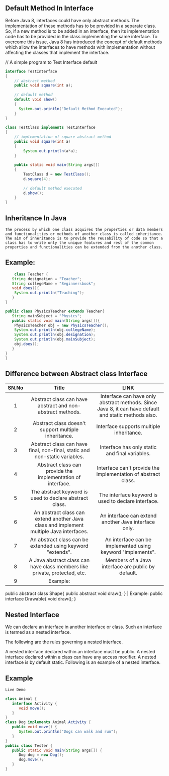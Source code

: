  
## Default Method In Interface 

 Before Java 8, interfaces could have only abstract methods. The implementation of these methods has to be provided in a separate class. So, if a new method is to be added in an interface, then its implementation code has to be provided in the class implementing the same interface. To overcome this issue, Java 8 has introduced the concept of default methods which allow the interfaces to have methods with implementation without affecting the classes that implement the interface.



// A simple program to Test Interface default 
```java
interface TestInterface 
{ 
    // abstract method 
    public void square(int a); 
  
    // default method 
    default void show() 
    { 
      System.out.println("Default Method Executed"); 
    } 
} 
  
class TestClass implements TestInterface 
{ 
    // implementation of square abstract method 
    public void square(int a) 
    { 
        System.out.println(a*a); 
    } 
  
    public static void main(String args[]) 
    { 
        TestClass d = new TestClass(); 
        d.square(4); 
  
        // default method executed 
        d.show(); 
    } 
} 
```




## Inheritance In Java


	The process by which one class acquires the properties or data members and functionalities or methods of another class is called inheritance. The aim of inheritance is to provide the reusability of code so that a class has to write only the unique features and rest of the common properties and functionalities can be extended from the another class.
	
## Example:
```java
	class Teacher {
   String designation = "Teacher";
   String collegeName = "Beginnersbook";
   void does(){
	System.out.println("Teaching");
   }
}

public class PhysicsTeacher extends Teacher{
   String mainSubject = "Physics";
   public static void main(String args[]){
	PhysicsTeacher obj = new PhysicsTeacher();
	System.out.println(obj.collegeName);
	System.out.println(obj.designation);
	System.out.println(obj.mainSubject);
	obj.does();
   }
}
}
```





## Difference between Abstract class Interface
SN.No | Title | LINK
:----:|:---------------:|:---------------:
1| Abstract class can have abstract and non-abstract methods. | Interface can have only abstract methods. Since Java 8, it can have default and static methods also.
2| Abstract class doesn't support multiple inheritance.	| Interface supports multiple inheritance.
3| Abstract class can have final, non-final, static and non-static variables. | Interface has only static and final variables.
4| Abstract class can provide the implementation of interface. | Interface can't provide the implementation of abstract class.
5| The abstract keyword is used to declare abstract class. | The interface keyword is used to declare interface.
6| An abstract class can extend another Java class and implement multiple Java interfaces. | An interface can extend another Java interface only.
7| An abstract class can be extended using keyword "extends". | An interface can be implemented using keyword "implements".
8| A Java abstract class can have class members like private, protected, etc. | Members of a Java interface are public by default.
9|Example:
public abstract class Shape{
public abstract void draw();
} | Example:
public interface Drawable{
void draw();
}



## Nested Interface


We can declare an interface in another interface or class. Such an interface is termed as a nested interface.

The following are the rules governing a nested interface.

A nested interface declared within an interface must be public.
A nested interface declared within a class can have any access modifier.
A nested interface is by default static.
Following is an example of a nested interface.

## Example
```java
Live Demo

class Animal {
   interface Activity {
      void move();
   }
}
class Dog implements Animal.Activity {
   public void move() {
      System.out.println("Dogs can walk and run");
   }
}
public class Tester {
   public static void main(String args[]) {
      Dog dog = new Dog();
      dog.move();
   }
}
```
